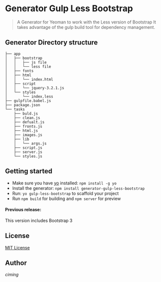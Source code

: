 # Generator Gulp Less Bootstrap

> A Generator for Yeoman to work with the Less version of Bootstrap
It takes advantage of the gulp build tool for dependency management.

## Generator Directory  structure
```
├── app
│   ├── bootstrap
│   │   ├── js file
│   │   └── less file  
│   ├── fonts
│   ├── html
│   │   └── index.html
│   ├── script
│   │   └── jquery-3.2.1.js
│   └── styles
│       └── index.less
├── gulpfile.babel.js
├── package.json
└── tasks
    ├── buld.js
    ├── clean.js
    ├── defualt.js
    ├── fronts.js
    ├── html.js
    ├── images.js
    ├── lib
    │   └── args.js
    ├── script.js
    ├── server.js
    └── styles.js
```
## Getting started
- Make sure you have [yo](https://github.com/yeoman/yo) installed:
    `npm install -g yo`
- Install the generator: `npm install generator-gulp-less-bootstrap`
- Run: `yo gulp-less-bootstrap` to scaffold your project
- Run `npm build` for building and `npm server` for preview

#### Previous release:
This version includes Bootstrap 3


## License
[MIT License](http://en.wikipedia.org/wiki/MIT_License)


## Author
*ciming*


